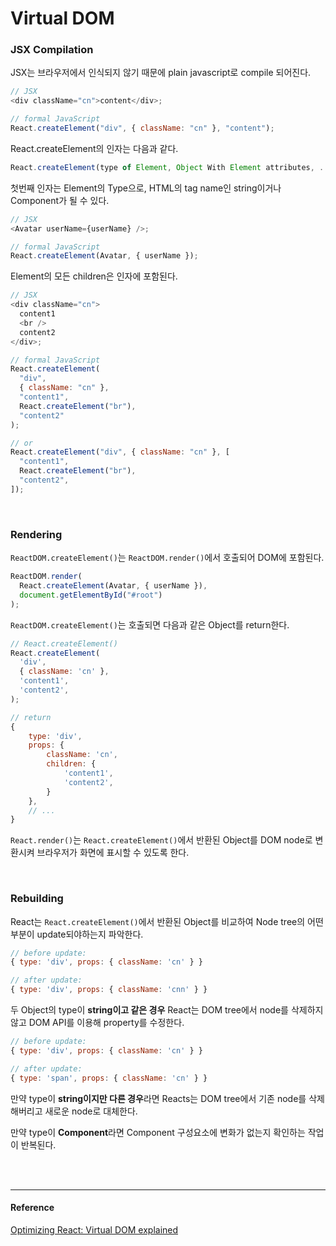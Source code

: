# Virtual DOM

### JSX Compilation

JSX는 브라우저에서 인식되지 않기 때문에 plain javascript로 compile 되어진다.

```js
// JSX
<div className="cn">content</div>;

// formal JavaScript
React.createElement("div", { className: "cn" }, "content");
```

React.createElement의 인자는 다음과 같다.

```js
React.createElement(type of Element, Object With Element attributes, ...Element children)
```

첫번째 인자는 Element의 Type으로, HTML의 tag name인 string이거나 Component가 될 수 있다.

```js
// JSX
<Avatar userName={userName} />;

// formal JavaScript
React.createElement(Avatar, { userName });
```

Element의 모든 children은 인자에 포함된다.

```js
// JSX
<div className="cn">
  content1
  <br />
  content2
</div>;

// formal JavaScript
React.createElement(
  "div",
  { className: "cn" },
  "content1",
  React.createElement("br"),
  "content2"
);

// or
React.createElement("div", { className: "cn" }, [
  "content1",
  React.createElement("br"),
  "content2",
]);
```

<br />

### Rendering

`ReactDOM.createElement()`는 `ReactDOM.render()`에서 호출되어 DOM에 포함된다.

```js
ReactDOM.render(
  React.createElement(Avatar, { userName }),
  document.getElementById("#root")
);
```

`ReactDOM.createElement()`는 호출되면 다음과 같은 Object를 return한다.

```js
// React.createElement()
React.createElement(
  'div',
  { className: 'cn' },
  'content1',
  'content2',
);

// return
{
    type: 'div',
    props: {
        className: 'cn',
        children: {
            'content1',
            'content2',
        }
    },
    // ...
}
```

`React.render()`는 `React.createElement()`에서 반환된 Object를 DOM node로 변환시켜 브라우저가 화면에 표시할 수 있도록 한다.

<br />

### Rebuilding

React는 `React.createElement()`에서 반환된 Object를 비교하여 Node tree의 어떤 부분이 update되야하는지 파악한다.

```js
// before update:
{ type: 'div', props: { className: 'cn' } }

// after update:
{ type: 'div', props: { className: 'cnn' } }
```

두 Object의 type이 **string이고 같은 경우** React는 DOM tree에서 node를 삭제하지 않고 DOM API를 이용해 property를 수정한다.

```js
// before update:
{ type: 'div', props: { className: 'cn' } }

// after update:
{ type: 'span', props: { className: 'cn' } }
```

만약 type이 **string이지만 다른 경우**라면 Reacts는 DOM tree에서 기존 node를 삭제해버리고 새로운 node로 대체한다.

만약 type이 **Component**라면 Component 구성요소에 변화가 없는지 확인하는 작업이 반복된다.

<br />
<br />

---

#### Reference

[Optimizing React:
Virtual DOM explained](https://evilmartians.com/chronicles/optimizing-react-virtual-dom-explained#fixing-things-mountingunmounting)
